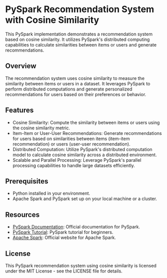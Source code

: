 # PySpark Recommendation System with Cosine Similarity
This PySpark implementation demonstrates a recommendation system based on cosine similarity. It utilizes PySpark's distributed computing capabilities to calculate similarities between items or users and generate recommendations.

## Overview
The recommendation system uses cosine similarity to measure the similarity between items or users in a dataset. It leverages PySpark to perform distributed computations and generate personalized recommendations for users based on their preferences or behavior.

## Features
* Cosine Similarity: Compute the similarity between items or users using the cosine similarity metric.
* Item-Item or User-User Recommendations: Generate recommendations for users based on similarities between items (item-item recommendation) or users (user-user recommendation).
* Distributed Computation: Utilize PySpark's distributed computation model to calculate cosine similarity across a distributed environment.
* Scalable and Parallel Processing: Leverage PySpark's parallel processing capabilities to handle large datasets efficiently.
## Prerequisites
* Python installed in your environment.
* Apache Spark and PySpark set up on your local machine or a cluster.

## Resources
* [PySpark Documentation](https://spark.apache.org/docs/latest/api/python/index.html): Official documentation for PySpark.
* [PySpark Tutorial](https://spark.apache.org/docs/latest/api/python/getting_started/index.html): PySpark tutorial for beginners.
* [Apache Spark](https://spark.apache.org/): Official website for Apache Spark.
## License
This PySpark recommendation system using cosine similarity is licensed under the MIT License - see the LICENSE file for details.
